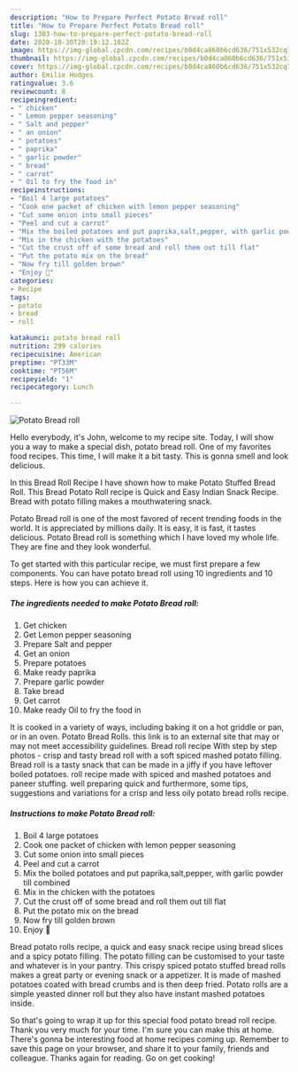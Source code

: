 ```yaml
---
description: "How to Prepare Perfect Potato Bread roll"
title: "How to Prepare Perfect Potato Bread roll"
slug: 1303-how-to-prepare-perfect-potato-bread-roll
date: 2020-10-30T20:19:12.102Z
image: https://img-global.cpcdn.com/recipes/b0d4ca860b6cd636/751x532cq70/potato-bread-roll-recipe-main-photo.jpg
thumbnail: https://img-global.cpcdn.com/recipes/b0d4ca860b6cd636/751x532cq70/potato-bread-roll-recipe-main-photo.jpg
cover: https://img-global.cpcdn.com/recipes/b0d4ca860b6cd636/751x532cq70/potato-bread-roll-recipe-main-photo.jpg
author: Emilie Hodges
ratingvalue: 3.6
reviewcount: 8
recipeingredient:
- " chicken"
- " Lemon pepper seasoning"
- " Salt and pepper"
- " an onion"
- " potatoes"
- " paprika"
- " garlic powder"
- " bread"
- " carrot"
- " Oil to fry the food in"
recipeinstructions:
- "Boil 4 large potatoes"
- "Cook one packet of chicken with lemon pepper seasoning"
- "Cut some onion into small pieces"
- "Peel and cut a carrot"
- "Mix the boiled potatoes and put paprika,salt,pepper, with garlic powder till combined"
- "Mix in the chicken with the potatoes"
- "Cut the crust off of some bread and roll them out till flat"
- "Put the potato mix on the bread"
- "Now fry till golden brown"
- "Enjoy 🥰"
categories:
- Recipe
tags:
- potato
- bread
- roll

katakunci: potato bread roll 
nutrition: 299 calories
recipecuisine: American
preptime: "PT33M"
cooktime: "PT56M"
recipeyield: "1"
recipecategory: Lunch

---
```



![Potato Bread roll](https://img-global.cpcdn.com/recipes/b0d4ca860b6cd636/751x532cq70/potato-bread-roll-recipe-main-photo.jpg)

Hello everybody, it's John, welcome to my recipe site. Today, I will show you a way to make a special dish, potato bread roll. One of my favorites food recipes. This time, I will make it a bit tasty. This is gonna smell and look delicious.

In this Bread Roll Recipe I have shown how to make Potato Stuffed Bread Roll. This Bread Potato Roll recipe is Quick and Easy Indian Snack Recipe. Bread with potato filling makes a mouthwatering snack.

Potato Bread roll is one of the most favored of recent trending foods in the world. It is appreciated by millions daily. It is easy, it is fast, it tastes delicious. Potato Bread roll is something which I have loved my whole life. They are fine and they look wonderful.


To get started with this particular recipe, we must first prepare a few components. You can have potato bread roll using 10 ingredients and 10 steps. Here is how you can achieve it.

<!--inarticleads1-->

##### The ingredients needed to make Potato Bread roll:

1. Get  chicken
1. Get  Lemon pepper seasoning
1. Prepare  Salt and pepper
1. Get  an onion
1. Prepare  potatoes
1. Make ready  paprika
1. Prepare  garlic powder
1. Take  bread
1. Get  carrot
1. Make ready  Oil to fry the food in


It is cooked in a variety of ways, including baking it on a hot griddle or pan, or in an oven. Potato Bread Rolls. this link is to an external site that may or may not meet accessibility guidelines. Bread roll recipe With step by step photos - crisp and tasty bread roll with a soft spiced mashed potato filling. Bread roll is a tasty snack that can be made in a jiffy if you have leftover boiled potatoes. roll recipe made with spiced and mashed potatoes and paneer stuffing. well preparing quick and furthermore, some tips, suggestions and variations for a crisp and less oily potato bread rolls recipe. 

<!--inarticleads2-->

##### Instructions to make Potato Bread roll:

1. Boil 4 large potatoes
1. Cook one packet of chicken with lemon pepper seasoning
1. Cut some onion into small pieces
1. Peel and cut a carrot
1. Mix the boiled potatoes and put paprika,salt,pepper, with garlic powder till combined
1. Mix in the chicken with the potatoes
1. Cut the crust off of some bread and roll them out till flat
1. Put the potato mix on the bread
1. Now fry till golden brown
1. Enjoy 🥰


Bread potato rolls recipe, a quick and easy snack recipe using bread slices and a spicy potato filling. The potato filling can be customised to your taste and whatever is in your pantry. This crispy spiced potato stuffed bread rolls makes a great party or evening snack or a appetizer. It is made of mashed potatoes coated with bread crumbs and is then deep fried. Potato rolls are a simple yeasted dinner roll but they also have instant mashed potatoes inside. 

So that's going to wrap it up for this special food potato bread roll recipe. Thank you very much for your time. I'm sure you can make this at home. There's gonna be interesting food at home recipes coming up. Remember to save this page on your browser, and share it to your family, friends and colleague. Thanks again for reading. Go on get cooking!
